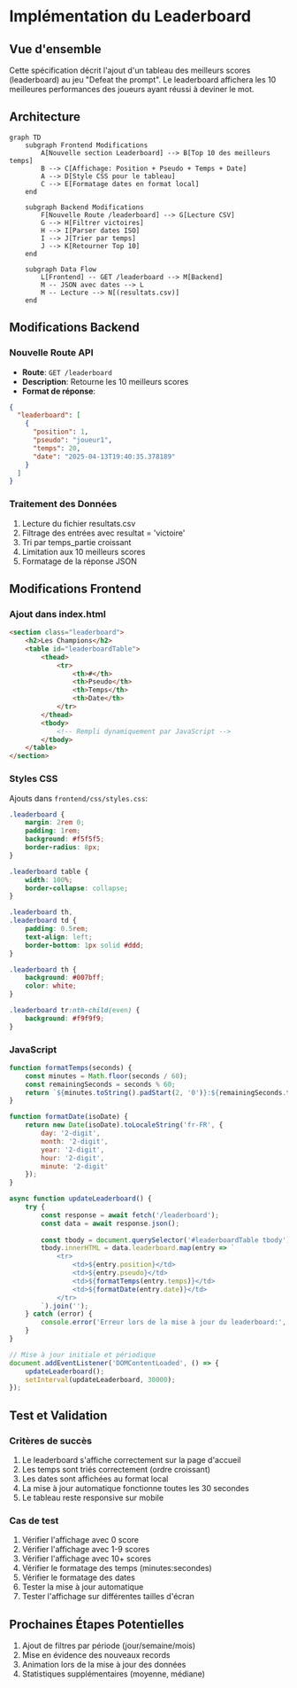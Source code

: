 # Implémentation du Leaderboard

## Vue d'ensemble
Cette spécification décrit l'ajout d'un tableau des meilleurs scores (leaderboard) au jeu "Defeat the prompt". Le leaderboard affichera les 10 meilleures performances des joueurs ayant réussi à deviner le mot.

## Architecture

```mermaid
graph TD
    subgraph Frontend Modifications
        A[Nouvelle section Leaderboard] --> B[Top 10 des meilleurs temps]
        B --> C[Affichage: Position + Pseudo + Temps + Date]
        A --> D[Style CSS pour le tableau]
        C --> E[Formatage dates en format local]
    end

    subgraph Backend Modifications
        F[Nouvelle Route /leaderboard] --> G[Lecture CSV]
        G --> H[Filtrer victoires]
        H --> I[Parser dates ISO]
        I --> J[Trier par temps]
        J --> K[Retourner Top 10]
    end

    subgraph Data Flow
        L[Frontend] -- GET /leaderboard --> M[Backend]
        M -- JSON avec dates --> L
        M -- Lecture --> N[(resultats.csv)]
    end
```

## Modifications Backend

### Nouvelle Route API
- **Route**: `GET /leaderboard`
- **Description**: Retourne les 10 meilleurs scores
- **Format de réponse**:
```json
{
  "leaderboard": [
    {
      "position": 1,
      "pseudo": "joueur1",
      "temps": 20,
      "date": "2025-04-13T19:40:35.378189"
    }
  ]
}
```

### Traitement des Données
1. Lecture du fichier resultats.csv
2. Filtrage des entrées avec resultat = 'victoire'
3. Tri par temps_partie croissant
4. Limitation aux 10 meilleurs scores
5. Formatage de la réponse JSON

## Modifications Frontend

### Ajout dans index.html
```html
<section class="leaderboard">
    <h2>Les Champions</h2>
    <table id="leaderboardTable">
        <thead>
            <tr>
                <th>#</th>
                <th>Pseudo</th>
                <th>Temps</th>
                <th>Date</th>
            </tr>
        </thead>
        <tbody>
            <!-- Rempli dynamiquement par JavaScript -->
        </tbody>
    </table>
</section>
```

### Styles CSS
Ajouts dans `frontend/css/styles.css`:
```css
.leaderboard {
    margin: 2rem 0;
    padding: 1rem;
    background: #f5f5f5;
    border-radius: 8px;
}

.leaderboard table {
    width: 100%;
    border-collapse: collapse;
}

.leaderboard th,
.leaderboard td {
    padding: 0.5rem;
    text-align: left;
    border-bottom: 1px solid #ddd;
}

.leaderboard th {
    background: #007bff;
    color: white;
}

.leaderboard tr:nth-child(even) {
    background: #f9f9f9;
}
```

### JavaScript
```javascript
function formatTemps(seconds) {
    const minutes = Math.floor(seconds / 60);
    const remainingSeconds = seconds % 60;
    return `${minutes.toString().padStart(2, '0')}:${remainingSeconds.toString().padStart(2, '0')}`;
}

function formatDate(isoDate) {
    return new Date(isoDate).toLocaleString('fr-FR', {
        day: '2-digit',
        month: '2-digit',
        year: '2-digit',
        hour: '2-digit',
        minute: '2-digit'
    });
}

async function updateLeaderboard() {
    try {
        const response = await fetch('/leaderboard');
        const data = await response.json();
        
        const tbody = document.querySelector('#leaderboardTable tbody');
        tbody.innerHTML = data.leaderboard.map(entry => `
            <tr>
                <td>${entry.position}</td>
                <td>${entry.pseudo}</td>
                <td>${formatTemps(entry.temps)}</td>
                <td>${formatDate(entry.date)}</td>
            </tr>
        `).join('');
    } catch (error) {
        console.error('Erreur lors de la mise à jour du leaderboard:', error);
    }
}

// Mise à jour initiale et périodique
document.addEventListener('DOMContentLoaded', () => {
    updateLeaderboard();
    setInterval(updateLeaderboard, 30000);
});
```

## Test et Validation

### Critères de succès
1. Le leaderboard s'affiche correctement sur la page d'accueil
2. Les temps sont triés correctement (ordre croissant)
3. Les dates sont affichées au format local
4. La mise à jour automatique fonctionne toutes les 30 secondes
5. Le tableau reste responsive sur mobile

### Cas de test
1. Vérifier l'affichage avec 0 score
2. Vérifier l'affichage avec 1-9 scores
3. Vérifier l'affichage avec 10+ scores
4. Vérifier le formatage des temps (minutes:secondes)
5. Vérifier le formatage des dates
6. Tester la mise à jour automatique
7. Tester l'affichage sur différentes tailles d'écran

## Prochaines Étapes Potentielles
1. Ajout de filtres par période (jour/semaine/mois)
2. Mise en évidence des nouveaux records
3. Animation lors de la mise à jour des données
4. Statistiques supplémentaires (moyenne, médiane)